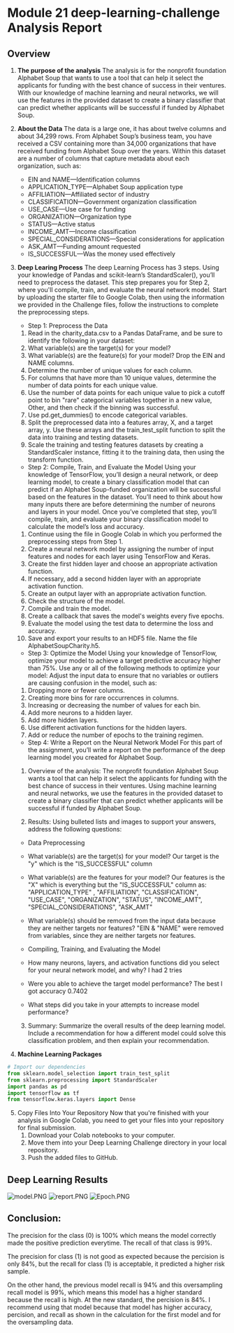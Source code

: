 # Module 21 deep-learning-challenge Analysis Report
## Overview 
1. **The purpose of the analysis**
	The analysis is for the nonprofit foundation Alphabet Soup that wants to use a tool that can help it select the applicants for funding with the best chance of success in their ventures. With our knowledge of machine learning and neural networks, we will use the features in the provided dataset to create a binary classifier that can predict whether applicants will be successful if funded by Alphabet Soup.

2. **About the Data**
	The data is a large one, it has about twelve columns and about 34,299 rows. From Alphabet Soup’s business team, you have received a CSV containing more than 34,000 organizations that have received funding from Alphabet Soup over the years. 
	Within this dataset are a number of columns that capture metadata about each organization, such as:
	* EIN and NAME—Identification columns
	* APPLICATION_TYPE—Alphabet Soup application type
	* AFFILIATION—Affiliated sector of industry
	* CLASSIFICATION—Government organization classification
	* USE_CASE—Use case for funding
	* ORGANIZATION—Organization type
	* STATUS—Active status
	* INCOME_AMT—Income classification
	* SPECIAL_CONSIDERATIONS—Special considerations for application
	* ASK_AMT—Funding amount requested
	* IS_SUCCESSFUL—Was the money used effectively

3. **Deep Learing Process**
	The deep Learning Process has 3 steps. Using your knowledge of Pandas and scikit-learn’s StandardScaler(), you’ll need to preprocess the dataset. This step prepares you for Step 2, where you'll compile, train, and evaluate the neural network model.
	Start by uploading the starter file to Google Colab, then using the information we provided in the Challenge files, follow the instructions to complete the preprocessing steps.
	* Step 1: Preprocess the Data
	1. Read in the charity_data.csv to a Pandas DataFrame, and be sure to identify the following in your dataset:
	2. What variable(s) are the target(s) for your model?
	3. What variable(s) are the feature(s) for your model? Drop the EIN and NAME columns.
	4. Determine the number of unique values for each column.
	5. For columns that have more than 10 unique values, determine the number of data points for each unique value.
	6. Use the number of data points for each unique value to pick a cutoff point to bin "rare" categorical variables together in a new value, Other, and then check if the binning was successful.
	7. Use pd.get_dummies() to encode categorical variables.
	8. Split the preprocessed data into a features array, X, and a target array, y. Use these arrays and the train_test_split function to split the data into training and testing datasets.
	9. Scale the training and testing features datasets by creating a StandardScaler instance, fitting it to the training data, then using the transform function.

	* Step 2: Compile, Train, and Evaluate the Model
	Using your knowledge of TensorFlow, you’ll design a neural network, or deep learning model, to create a binary classification model that can predict if an Alphabet Soup-funded organization will be successful based on the features in the dataset. You’ll need to think about how many inputs there are before determining the number of neurons and layers in your model. Once you’ve completed that step, you’ll compile, train, and evaluate your binary classification model to calculate the model’s loss and accuracy.
	1. Continue using the file in Google Colab in which you performed the preprocessing steps from Step 1.
	2. Create a neural network model by assigning the number of input features and nodes for each layer using TensorFlow and Keras.
	3. Create the first hidden layer and choose an appropriate activation function.
	4. If necessary, add a second hidden layer with an appropriate activation function.
	5. Create an output layer with an appropriate activation function.
	6. Check the structure of the model.
	7. Compile and train the model.
	8. Create a callback that saves the model's weights every five epochs.
	9. Evaluate the model using the test data to determine the loss and accuracy.
	10. Save and export your results to an HDF5 file. Name the file AlphabetSoupCharity.h5.
	
	* Step 3: Optimize the Model
	Using your knowledge of TensorFlow, optimize your model to achieve a target predictive accuracy higher than 75%. Use any or all of the following methods to optimize your model:
	Adjust the input data to ensure that no variables or outliers are causing confusion in the model, such as: 
	1. Dropping more or fewer columns.
	2. Creating more bins for rare occurrences in columns.
	3. Increasing or decreasing the number of values for each bin.
	4. Add more neurons to a hidden layer.
	5. Add more hidden layers.
	6. Use different activation functions for the hidden layers.
	7. Add or reduce the number of epochs to the training regimen.

	* Step 4: Write a Report on the Neural Network Model
	For this part of the assignment, you’ll write a report on the performance of the deep learning model you created for Alphabet Soup.
	1. Overview of the analysis: The nonprofit foundation Alphabet Soup wants a tool that can help it select the applicants for funding with the best chance of success in their ventures. Using machine learning and neural networks, we use the features in the provided dataset to create a binary classifier that can predict whether applicants will be successful if funded by Alphabet Soup.

	2. Results: Using bulleted lists and images to support your answers, address the following questions:
	* Data Preprocessing
	* What variable(s) are the target(s) for your model?
	Our target is the "y" which is the "IS_SUCCESSFUL" column

	* What variable(s) are the features for your model?
	Our features is the "X" which is everything but the "IS_SUCCESSFUL" column as: "APPLICATION_TYPE" , "AFFILIATION", "CLASSIFICATION", "USE_CASE", "ORGANIZATION", "STATUS", "INCOME_AMT", "SPECIAL_CONSIDERATIONS", "ASK_AMT"

	* What variable(s) should be removed from the input data because they are neither targets nor features?
	"EIN & "NAME" were removed from variables, since they are neither targets nor features.

	* Compiling, Training, and Evaluating the Model
	* How many neurons, layers, and activation functions did you select for your neural network model, and why?
 	I had 2 tries 

	* Were you able to achieve the target model performance? The best I got accuracy 0.7402
	* What steps did you take in your attempts to increase model performance? 

	3. Summary: Summarize the overall results of the deep learning model. Include a recommendation for how a different model could solve this classification problem, and then explain your recommendation.
	 

		
4. **Machine Learning Packages**     
```python 
# Import our dependencies
from sklearn.model_selection import train_test_split
from sklearn.preprocessing import StandardScaler
import pandas as pd
import tensorflow as tf
from tensorflow.keras.layers import Dense
``` 
5. Copy Files Into Your Repository
Now that you're finished with your analysis in Google Colab, you need to get your files into your repository for final submission.
	1. Download your Colab notebooks to your computer.
	2. Move them into your Deep Learning Challenge directory in your local repository.
	3. Push the added files to GitHub.

## Deep Learning Results     
![model.PNG](model.PNG)
![report.PNG](report.PNG)
![Epoch.PNG](Epoch.PNG)

## Conclusion:
The precision for the  class (0) is 100% which means the model correctly made the positive prediction everytime. The recall of that class is 99%.            

The precision for class (1) is not good as expected because the percision is only 84%, but the recall for class (1) is acceptable, it predicted a higher risk sample.       

On the other hand, the previous model recall is 94% and this oversampling recall model is 99%, which means this model has a higher standard because the recall is high. At the new standard, the percision is 84%. 
I recommend using that model because that model has higher accuracy, percision, and recall as shown in the calculation for the first model and for the oversampling data.